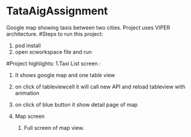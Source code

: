 # TataAigAssignment
Google map showing taxis between two cities.
Project uses VIPER architecture.
#Steps to run this project:
1. pod install
2. open xcworkspace file and run 


#Project highlights:
1.Taxi List screen :
   1. It shows google map and one table view 
   2. on click of tableviewcell it will call new API and reload tableview with animation
   3. on click of blue button it show detail page of map 
   
2. Map screen
   1. Full screen of map view.



